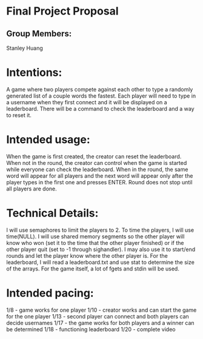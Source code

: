 # Final Project Proposal

## Group Members:

Stanley Huang

# Intentions:

A game where two players compete against each other to type a randomly generated list of a couple words the fastest. Each player will need to type in a username when they first connect and it will be displayed on a leaderboard. There will be a command to check the leaderboard and a way to reset it.

# Intended usage:

When the game is first created, the creator can reset the leaderboard. When not in the round, the creator can control when the game is started while everyone can check the leaderboard. When in the round, the same word will appear for all players and the next word will appear only after the player types in the first one and presses ENTER. Round does not stop until all players are done.

# Technical Details:

I will use semaphores to limit the players to 2. To time the players, I will use time(NULL). I will use shared memory segments so the other player will know who won (set it to the time that the other player finished) or if the other player quit (set to -1 through sighandler). I may also use it to start/end rounds and let the player know where the other player is. For the leaderboard, I will read a leaderboard.txt and use stat to determine the size of the arrays. For the game itself, a lot of fgets and stdin will be used.

# Intended pacing:

1/8 - game works for one player
1/10 - creator works and can start the game for the one player
1/13 - second player can connect and both players can decide usernames
1/17 - the game works for both players and a winner can be determined
1/18 - functioning leaderboard
1/20 - complete video
